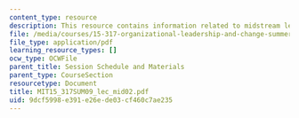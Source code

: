 ```yaml
---
content_type: resource
description: This resource contains information related to midstream leadership session.
file: /media/courses/15-317-organizational-leadership-and-change-summer-2009/9dcf5998e391e26ede03cf460c7ae235_MIT15_317SUM09_lec_mid02.pdf
file_type: application/pdf
learning_resource_types: []
ocw_type: OCWFile
parent_title: Session Schedule and Materials
parent_type: CourseSection
resourcetype: Document
title: MIT15_317SUM09_lec_mid02.pdf
uid: 9dcf5998-e391-e26e-de03-cf460c7ae235
---
```

